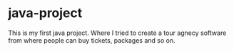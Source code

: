 # java-project
This is my first java project. Where I tried to create a tour agnecy software from where people can buy tickets, packages and so on.
